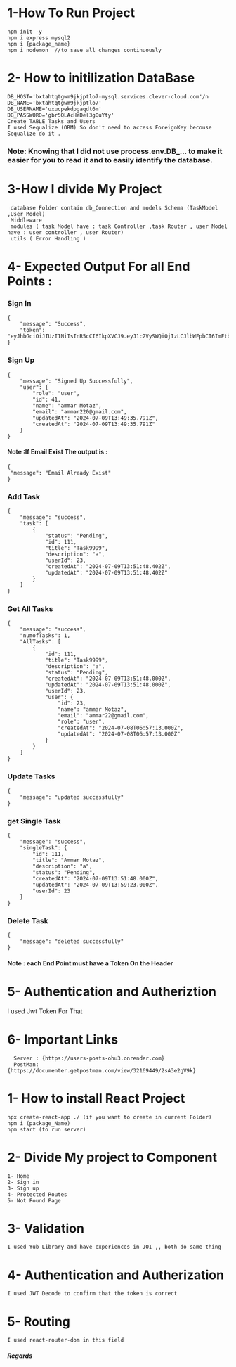 # 1-How To Run Project 

```
npm init -y
npm i express mysql2
npm i {package_name}
npm i nodemon  //to save all changes continuously
```
# 2- How to initilization DataBase
```
DB_HOST='bxtahtqtgwm9jkjptlo7-mysql.services.clever-cloud.com'/n
DB_NAME='bxtahtqtgwm9jkjptlo7'
DB_USERNAME='uxucpekdpgaqdt6m'
DB_PASSWORD='gbr5QLAcHeDel3gQuYty'
Create TABLE Tasks and Users
I used Sequalize (ORM) So don't need to access ForeignKey becouse Sequalize do it .
```
### Note: Knowing that I did not use process.env.DB_... to make it easier for you to read it and to easily identify the database.

# 3-How I divide My Project 
```
 database Folder contain db_Connection and models Schema (TaskModel ,User Model) 
 Middleware 
 modules ( task Model have : task Controller ,task Router , user Model have : user controller , user Router) 
 utils ( Error Handling ) 
```
# 4- Expected Output For all End Points : 
### Sign In 
```
{
    "message": "Success",
    "token": "eyJhbGciOiJIUzI1NiIsInR5cCI6IkpXVCJ9.eyJ1c2VySWQiOjIzLCJlbWFpbCI6ImFtbWFyMjJAZ21haWwuY29tIiwicm9sZSI6InVzZXIiLCJpYXQiOjE3MjA1MzI5MTJ9.NacIGgOGEYKNtrmkI5mjVNCtyJs6Ry083We5iJtAkpI"
}
```
### Sign Up 
```
{
    "message": "Signed Up Successfully",
    "user": {
        "role": "user",
        "id": 41,
        "name": "ammar Motaz",
        "email": "ammar220@gmail.com",
        "updatedAt": "2024-07-09T13:49:35.791Z",
        "createdAt": "2024-07-09T13:49:35.791Z"
    }
}
```
#### Note :If Email Exist The output is : 
```
{
 "message": "Email Already Exist"
}

```
### Add Task 
```
{
    "message": "success",
    "task": [
        {
            "status": "Pending",
            "id": 111,
            "title": "Task9999",
            "description": "a",
            "userId": 23,
            "createdAt": "2024-07-09T13:51:48.402Z",
            "updatedAt": "2024-07-09T13:51:48.402Z"
        }
    ]
}
```
### Get All Tasks
```
{
    "message": "success",
    "numofTasks": 1,
    "AllTasks": [
        {
            "id": 111,
            "title": "Task9999",
            "description": "a",
            "status": "Pending",
            "createdAt": "2024-07-09T13:51:48.000Z",
            "updatedAt": "2024-07-09T13:51:48.000Z",
            "userId": 23,
            "user": {
                "id": 23,
                "name": "ammar Motaz",
                "email": "ammar22@gmail.com",
                "role": "user",
                "createdAt": "2024-07-08T06:57:13.000Z",
                "updatedAt": "2024-07-08T06:57:13.000Z"
            }
        }
    ]
}
```
### Update Tasks
```
{
    "message": "updated successfully"
}
```
### get Single Task 
```
{
    "message": "success",
    "singleTask": {
        "id": 111,
        "title": "Ammar Motaz",
        "description": "a",
        "status": "Pending",
        "createdAt": "2024-07-09T13:51:48.000Z",
        "updatedAt": "2024-07-09T13:59:23.000Z",
        "userId": 23
    }
}
```
### Delete Task 
```
{
    "message": "deleted successfully"
}
```
#### Note : each End Point must have a Token On the Header
# 5- Authentication and Autheriztion 
 I used Jwt Token For That 

# 6- Important Links 
```
  Server : {https://users-posts-ohu3.onrender.com}
  PostMan: {https://documenter.getpostman.com/view/32169449/2sA3e2gV9k}
```

# 1- How to install React Project 
```
npx create-react-app ./ (if you want to create in current Folder)
npm i (package_Name)
npm start (to run server) 
```
# 2- Divide My project to Component 
```
1- Home
2- Sign in
3- Sign up
4- Protected Routes
5- Not Found Page 
```
# 3- Validation 
```
I used Yub Library and have experiences in JOI ,, both do same thing 
```
# 4- Authentication and Autherization 
```
I used JWT Decode to confirm that the token is correct 
```
# 5- Routing 
```
I used react-router-dom in this field
```
##### Regards  
